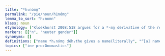 ```yaml
---
title: "*h₁nómn̥"
permalink: "/pie/noun/h1nómn̥"
lemma_to_sort: "h₁nomn"
klass: noun
etymology: ["Kloekhorst 2008:518 argues for a *-mn̥ derivative of the root *h₃neh₃- (“to name”), reflected in Hittite [script needed] (ḫannai-, “to sue, judge”) (originally \"to call to court\") and Ancient Greek ὄνομαι (ónomai, “to blame, scold, insult”) (with a semantic shift comparable to English to call names); see also *h₃en(h₂)-.", "Within the disputed Indo-Uralic theory, it has been connected with the Uralic root *nime, whence Finnish nimi, Estonian nimi and Hungarian név."]
markers: [["n", "neuter gender"]]
synonyms: []
definitions: ["name *h₁nómn̥ déh₃the gives a name(literally", "“[a] name gives [he]”)"]
topics: ["ine-pro:Onomastics"]
---
```

